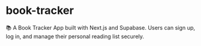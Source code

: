 # book-tracker
📚 A Book Tracker App built with Next.js and Supabase. Users can sign up, log in, and manage their personal reading list securely.
